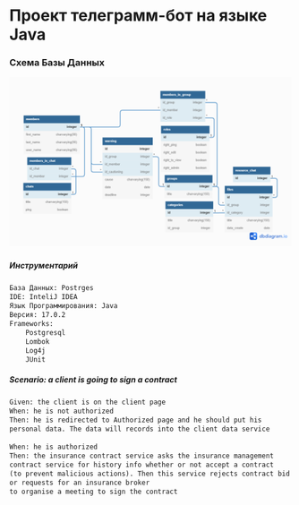 # Проект телеграмм-бот на языке Java
### Схема Базы Данных
![picture](raw/erdiagram.png)
### 
##### Инструментарий
    База Данных: Postrges
    IDE: InteliJ IDEA
    Язык Программирования: Java 
    Версия: 17.0.2
    Frameworks: 
        Postgresql
        Lombok
        Log4j
        JUnit

##### Scenario: a client is going to sign a contract
    Given: the client is on the client page
    When: he is not authorized
    Then: he is redirected to Authorized page and he should put his personal data. The data will records into the client data service

    When: he is authorized
    Then: the insurance contract service asks the insurance management contract service for history info whether or not accept a contract
    (to prevent malicious actions). Then this service rejects contract bid or requests for an insurance broker
    to organise a meeting to sign the contract

